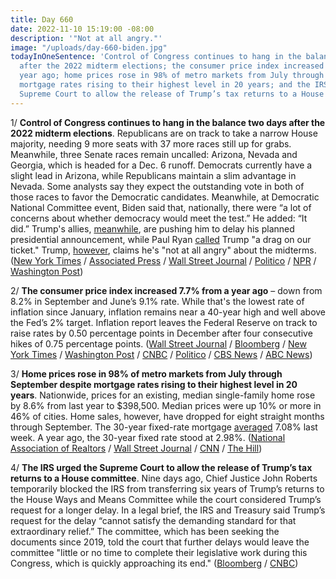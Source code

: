 ```yaml
---
title: Day 660
date: 2022-11-10 15:19:00 -08:00
description: '"Not at all angry."'
image: "/uploads/day-660-biden.jpg"
todayInOneSentence: 'Control of Congress continues to hang in the balance two days
  after the 2022 midterm elections; the consumer price index increased 7.7% from a
  year ago; home prices rose in 98% of metro markets from July through September despite
  mortgage rates rising to their highest level in 20 years; and the IRS urged the
  Supreme Court to allow the release of Trump’s tax returns to a House committee. '
---
```


1/ **Control of Congress continues to hang in the balance two days after the 2022 midterm elections**. Republicans are on track to take a narrow House majority, needing 9 more seats with 37 more races still up for grabs. Meanwhile, three Senate races remain uncalled: Arizona, Nevada and Georgia, which is headed for a Dec. 6 runoff. Democrats currently have a slight lead in Arizona, while Republicans maintain a slim advantage in Nevada. Some analysts say they expect the outstanding vote in both of those races to favor the Democratic candidates. Meanwhile, at Democratic National Committee event, Biden said that, nationally, there were “a lot of concerns about whether democracy would meet the test.” He added: “It did.”  Trump's allies, [meanwhile](https://apnews.com/article/donald-trump-2024-republicans-midterms-43d088c71c2984a66fdbd5c2296f48fc), are pushing him to delay his planned presidential announcement, while Paul Ryan [called](https://www.wisn.com/article/paul-ryan-calls-former-president-donald-trump-drag-on-our-ticket/41917724) Trump "a drag on our ticket." Trump, [however](https://www.axios.com/2022/11/10/trump-midterms-results-not-angry), claims he's "not at all angry" about the midterms. ([New York Times](https://www.nytimes.com/live/2022/11/10/us/election-updates-midterms-results) / [Associated Press](https://apnews.com/article/2022-midterm-elections-arizona-nov-10-007b2d3aab2820016b1e009cdcbd3ecc) / [Wall Street Journal](https://www.wsj.com/articles/gop-inches-closer-to-expected-narrow-house-majority-senate-still-a-toss-up-11668076201) / [Politico](https://www.politico.com/news/2022/11/10/arizona-nevada-midterms-2022-election-update-house-senate-results-00066174) / [NPR](https://www.npr.org/live-updates/midterm-elections-results-congress-house-senate-2022-11-10) / [Washington Post](https://www.washingtonpost.com/politics/2022/11/10/elections-news-house-senate-races/))

2/ **The consumer price index increased 7.7% from a year ago** – down from 8.2% in September and June’s 9.1% rate. While that's the lowest rate of inflation since January, inflation remains near a 40-year high and well above the Fed’s 2% target. Inflation report leaves the Federal Reserve on track to raise rates by 0.50 percentage points in December after four consecutive hikes of 0.75 percentage points. ([Wall Street Journal](https://www.wsj.com/articles/us-inflation-october-2022-consumer-price-index-11668050497) / [Bloomberg](https://www.bloomberg.com/news/articles/2022-11-10/us-inflation-finally-offers-relief-but-there-s-a-long-way-to-go?srnd=premium&sref=MIBMEEoj) / [New York Times](https://www.nytimes.com/live/2022/11/10/business/inflation-cpi-report) / [Washington Post](https://www.washingtonpost.com/business/2022/11/10/inflation-october-economy-fed/) / [CNBC](https://www.cnbc.com/2022/11/10/consumer-prices-rose-0point4percent-in-october-less-than-expected-as-inflation-eases.html) / [Politico](https://www.politico.com/news/2022/11/10/consumer-inflation-00066171) / [CBS News](https://www.cbsnews.com/news/inflation-cpi-consumer-price-index-fell-in-october-77/) / [ABC News](https://abcnews.go.com/Business/forecasters-expect-inflation-cooled-slightly-october/story?id=93006609))

3/ **Home prices rose in 98% of metro markets from July through September despite mortgage rates rising to their highest level in 20 years**. Nationwide, prices for an existing, median single-family home rose by 8.6% from last year to $398,500. Median prices were up 10% or more in 46% of cities. Home sales, however, have dropped for eight straight months through September. The 30-year fixed-rate mortgage [averaged](https://www.cnn.com/2022/11/10/homes/mortgage-rates-november-10/index.html) 7.08% last week. A year ago, the 30-year fixed rate stood at 2.98%. ([National Association of Realtors](https://www.nar.realtor/newsroom/home-prices-rose-year-over-year-in-98-of-metro-areas-in-third-quarter-of-2022) / [Wall Street Journal](https://www.wsj.com/articles/home-price-growth-slows-under-tide-of-rising-mortgage-rates-11668081602?mod=hp_lead_pos3) / [CNN](https://www.cnn.com/2022/11/10/homes/third-quarter-home-prices-nar/index.html) / [The Hill](https://thehill.com/changing-america/sustainability/infrastructure/3729298-home-prices-rise-in-nearly-all-u-s-metros/))

4/ **The IRS urged the Supreme Court to allow the release of Trump’s tax returns to a House committee**. Nine days ago, Chief Justice John Roberts temporarily blocked the IRS from transferring six years of Trump’s returns to the House Ways and Means Committee while the court considered Trump’s request for a longer delay. In a legal brief, the IRS and Treasury said Trump’s request for the delay “cannot satisfy the demanding standard for that extraordinary relief.” The committee, which has been seeking the documents since 2019, told the court that further delays would leave the committee "little or no time to complete their legislative work during this Congress, which is quickly approaching its end." ([Bloomberg](https://www.bloomberg.com/news/articles/2022-11-10/justice-department-urges-supreme-court-to-let-congress-get-trump-tax-returns?sref=MIBMEEoj) / [CNBC](https://www.cnbc.com/2022/11/10/irs-asks-supreme-court-not-to-block-congress-from-getting-trumps-tax-records.html))
